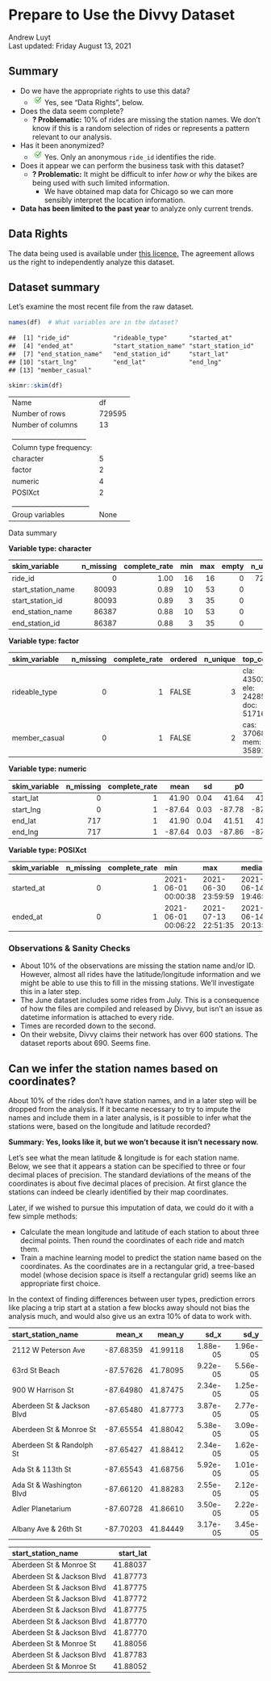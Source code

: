 Prepare to Use the Divvy Dataset
================
Andrew Luyt
<br>Last updated: Friday August 13, 2021

## Summary

-   Do we have the appropriate rights to use this data?
    -   ![checkmark](img/checkmark.png) Yes, see “Data Rights”, below.
-   Does the data seem complete?
    -   **? Problematic:** 10% of rides are missing the station names.
        We don’t know if this is a random selection of rides or
        represents a pattern relevant to our analysis.
-   Has it been anonymized?
    -   ![checkmark](img/checkmark.png) Yes. Only an anonymous `ride_id`
        identifies the ride.
-   Does it appear we can perform the business task with this dataset?
    -   **? Problematic:** It might be difficult to infer *how* or *why*
        the bikes are being used with such limited information.
        -   We have obtained map data for Chicago so we can more
            sensibly interpret the location information.
-   **Data has been limited to the past year** to analyze only current
    trends.

## Data Rights

The data being used is available under [this
licence.](https://www.divvybikes.com/data-license-agreement) The
agreement allows us the right to independently analyze this dataset.

## Dataset summary

Let’s examine the most recent file from the raw dataset.

``` r
names(df)  # What variables are in the dataset?
```

    ##  [1] "ride_id"            "rideable_type"      "started_at"        
    ##  [4] "ended_at"           "start_station_name" "start_station_id"  
    ##  [7] "end_station_name"   "end_station_id"     "start_lat"         
    ## [10] "start_lng"          "end_lat"            "end_lng"           
    ## [13] "member_casual"

``` r
skimr::skim(df)
```

|                                                  |        |
|:-------------------------------------------------|:-------|
| Name                                             | df     |
| Number of rows                                   | 729595 |
| Number of columns                                | 13     |
| \_\_\_\_\_\_\_\_\_\_\_\_\_\_\_\_\_\_\_\_\_\_\_   |        |
| Column type frequency:                           |        |
| character                                        | 5      |
| factor                                           | 2      |
| numeric                                          | 4      |
| POSIXct                                          | 2      |
| \_\_\_\_\_\_\_\_\_\_\_\_\_\_\_\_\_\_\_\_\_\_\_\_ |        |
| Group variables                                  | None   |

Data summary

**Variable type: character**

| skim\_variable       | n\_missing | complete\_rate | min | max | empty | n\_unique | whitespace |
|:---------------------|-----------:|---------------:|----:|----:|------:|----------:|-----------:|
| ride\_id             |          0 |           1.00 |  16 |  16 |     0 |    729595 |          0 |
| start\_station\_name |      80093 |           0.89 |  10 |  53 |     0 |       689 |          0 |
| start\_station\_id   |      80093 |           0.89 |   3 |  35 |     0 |       689 |          0 |
| end\_station\_name   |      86387 |           0.88 |  10 |  53 |     0 |       690 |          0 |
| end\_station\_id     |      86387 |           0.88 |   3 |  35 |     0 |       690 |          0 |

**Variable type: factor**

| skim\_variable | n\_missing | complete\_rate | ordered | n\_unique | top\_counts                          |
|:---------------|-----------:|---------------:|:--------|----------:|:-------------------------------------|
| rideable\_type |          0 |              1 | FALSE   |         3 | cla: 435020, ele: 242859, doc: 51716 |
| member\_casual |          0 |              1 | FALSE   |         2 | cas: 370681, mem: 358914             |

**Variable type: numeric**

| skim\_variable | n\_missing | complete\_rate |   mean |   sd |     p0 |    p25 |    p50 |    p75 |   p100 | hist  |
|:---------------|-----------:|---------------:|-------:|-----:|-------:|-------:|-------:|-------:|-------:|:------|
| start\_lat     |          0 |              1 |  41.90 | 0.04 |  41.64 |  41.88 |  41.90 |  41.93 |  42.07 | ▁▁▇▇▁ |
| start\_lng     |          0 |              1 | -87.64 | 0.03 | -87.78 | -87.66 | -87.64 | -87.63 | -87.52 | ▁▁▇▂▁ |
| end\_lat       |        717 |              1 |  41.90 | 0.04 |  41.51 |  41.88 |  41.90 |  41.93 |  42.08 | ▁▁▁▇▁ |
| end\_lng       |        717 |              1 | -87.64 | 0.03 | -87.86 | -87.66 | -87.64 | -87.63 | -87.49 | ▁▁▇▆▁ |

**Variable type: POSIXct**

| skim\_variable | n\_missing | complete\_rate | min                 | max                 | median              | n\_unique |
|:---------------|-----------:|---------------:|:--------------------|:--------------------|:--------------------|----------:|
| started\_at    |          0 |              1 | 2021-06-01 00:00:38 | 2021-06-30 23:59:59 | 2021-06-14 19:46:47 |    589805 |
| ended\_at      |          0 |              1 | 2021-06-01 00:06:22 | 2021-07-13 22:51:35 | 2021-06-14 20:13:55 |    589069 |

### Observations & Sanity Checks

-   About 10% of the observations are missing the station name and/or
    ID. However, almost all rides have the latitude/longitude
    information and we might be able to use this to fill in the missing
    stations. We’ll investigate this in a later step.
-   The June dataset includes some rides from July. This is a
    consequence of how the files are compiled and released by Divvy, but
    isn’t an issue as datetime information is attached to every ride.
-   Times are recorded down to the second.
-   On their website, Divvy claims their network has over 600 stations.
    The dataset reports about 690. Seems fine.

## Can we infer the station names based on coordinates?

About 10% of the rides don’t have station names, and in a later step
will be dropped from the analysis. If it became necessary to try to
impute the names and include them in a later analysis, is it possible to
infer what the stations were, based on the longitude and latitude
recorded?

**Summary: Yes, looks like it, but we won’t because it isn’t necessary
now.**

Let’s see what the mean latitude & longitude is for each station name.
Below, we see that it appears a station can be specified to three or
four decimal places of precision. The standard deviations of the means
of the coordinates is about five decimal places of precision. At first
glance the stations can indeed be clearly identified by their map
coordinates.

Later, if we wished to pursue this imputation of data, we could do it
with a few simple methods:

-   Calculate the mean longitude and latitude of each station to about
    three decimal points. Then round the coordinates of each ride and
    match them.
-   Train a machine learning model to predict the station name based on
    the coordinates. As the coordinates are in a rectangular grid, a
    tree-based model (whose decision space is itself a rectangular grid)
    seems like an appropriate first choice.

In the context of finding differences between user types, prediction
errors like placing a trip start at a station a few blocks away should
not bias the analysis much, and would also give us an extra 10% of data
to work with.

| start\_station\_name       |   mean\_x |  mean\_y |    sd\_x |    sd\_y |
|:---------------------------|----------:|---------:|---------:|---------:|
| 2112 W Peterson Ave        | -87.68359 | 41.99118 | 1.88e-05 | 1.96e-05 |
| 63rd St Beach              | -87.57626 | 41.78095 | 9.22e-05 | 5.56e-05 |
| 900 W Harrison St          | -87.64980 | 41.87475 | 2.34e-05 | 1.25e-05 |
| Aberdeen St & Jackson Blvd | -87.65480 | 41.87773 | 3.87e-05 | 2.77e-05 |
| Aberdeen St & Monroe St    | -87.65554 | 41.88042 | 5.38e-05 | 3.09e-05 |
| Aberdeen St & Randolph St  | -87.65427 | 41.88412 | 2.34e-05 | 1.62e-05 |
| Ada St & 113th St          | -87.65543 | 41.68756 | 5.92e-05 | 1.01e-05 |
| Ada St & Washington Blvd   | -87.66120 | 41.88283 | 2.55e-05 | 2.12e-05 |
| Adler Planetarium          | -87.60728 | 41.86610 | 3.50e-05 | 2.22e-05 |
| Albany Ave & 26th St       | -87.70203 | 41.84449 | 3.17e-05 | 3.45e-05 |

| start\_station\_name       | start\_lat |
|:---------------------------|-----------:|
| Aberdeen St & Monroe St    |   41.88037 |
| Aberdeen St & Jackson Blvd |   41.87773 |
| Aberdeen St & Jackson Blvd |   41.87775 |
| Aberdeen St & Jackson Blvd |   41.87772 |
| Aberdeen St & Jackson Blvd |   41.87775 |
| Aberdeen St & Jackson Blvd |   41.87770 |
| Aberdeen St & Jackson Blvd |   41.87770 |
| Aberdeen St & Monroe St    |   41.88056 |
| Aberdeen St & Jackson Blvd |   41.87783 |
| Aberdeen St & Monroe St    |   41.88052 |
